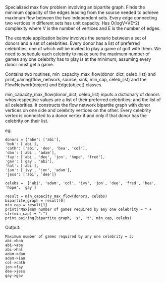 Specialized max flow problem involving an bipartite graph. Finds the minimum capacity of the edges leading from the source needed to achieve maximum flow between the two independent sets. Every edge connecting two vertices in different sets has unit capacity. Has O(logV*VE^2) complexity where V is the number of vertices and E is the number of edges.

The example application below involves the senario between a set of donors and a set of celebrities. Every donor has a list of preferred celebrities, one of which will be invited to play a game of golf with them. We need to schedule each celebrity to make sure the maximum number of games any one celebrity has to play is at the minimum, assuming every donor must get a game.  

Contains two routines, min_capacity_max_flow(donor_dict, celeb_list) and print_pairing(flow_network, source, sink, min_cap, celeb_list) and the FlowNetwork(object) and Edge(object) classes.

min_capacity_max_flow(donor_dict, celeb_list) inputs a dictionary of donors whos respective values are a list of their preferred celebrities; and the list of all celebrities. It constructs the flow network bipartite graph with donor vertices on one side and celebrity vertices on the other. Every celebrity vertex is connected to a donor vertex if and only if that donor has the celebrity on their list.   


eg.
```
donors = {'abe': ['abi'],
'bob': ['abi'],
'cath': ['abi', 'dee', 'bea', 'col'],
'dan': ['abi', 'adam'],
'fay': ['abi', 'dee', 'jon', 'hope', 'fred'],
'gav': ['gay', 'abi'],
'hal': ['abi'],
'ian': ['ivy', 'jon', 'adam'],
'jess': ['abi', 'dee']}   
      
celebs =  ['abi', 'adam', 'col', 'ivy', 'jon', 'dee', 'fred', 'bea', 'hope', 'gay']     

result = min_capacity_max_flow(donors, celebs)
bipartite_graph = result[0]
min_cap = result[1] 
print("Maximum number of games required by any one celebrity = " + str(min_cap) + ":") 
print_pairing(bipartite_graph, 's', 't', min_cap, celebs)
```
Output:
```
Maximum number of games required by any one celebrity = 3:
abi->bob
abi->abe
abi->hal
adam->dan
adam->ian
col->cath
jon->fay
dee->jess
gay->gav
```
